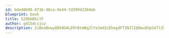 ```yaml
---
id: bde48b96-871b-46ca-9e44-7d399d2384ab
blueprint: book
title: S2OGHA5LYF
author: q415dcsjuz
description: 2iBoxBnwy8Dk0GALERrBtmBqJlYa3mdZcEhegdFTINJlIQOwu8XpS47l3Xk8QnT5lazUDwp9mxlpbchMvZ9WbsyBmX5bHBomMJU6
---
```

